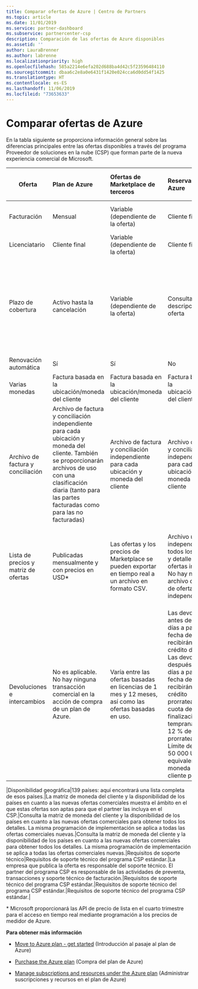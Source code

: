 ```yaml
---
title: Comparar ofertas de Azure | Centro de Partners
ms.topic: article
ms.date: 11/01/2019
ms.service: partner-dashboard
ms.subservice: partnercenter-csp
description: Comparación de las ofertas de Azure disponibles
ms.assetid: ''
author: LauraBrenner
ms.author: labrenne
ms.localizationpriority: high
ms.openlocfilehash: 585a2214e6efa202d688ba4d42c5f23596484110
ms.sourcegitcommit: dbaa6c2e8a0e6431f1420e024cca6d0dd54f1425
ms.translationtype: HT
ms.contentlocale: es-ES
ms.lasthandoff: 11/06/2019
ms.locfileid: "73653633"
---
```

# <a name="compare-azure-offers"></a>Comparar ofertas de Azure

En la tabla siguiente se proporciona información general sobre las diferencias principales entre las ofertas disponibles a través del programa Proveedor de soluciones en la nube (CSP) que forman parte de la nueva experiencia comercial de Microsoft.


|**Oferta**| **Plan de Azure**|**Ofertas de Marketplace de terceros**|**Reservas de Azure**|**Suscripciones de servidor vendidas a través de CSP**|**Ofertas basadas en puestos**|
|-------------------|:------|:-----|:---------|:--------------|:---------|
|Facturación|Mensual|Variable (dependiente de la oferta)|Cliente final|Por adelantado para el plazo completo o de tres años|Mensual o anual|
|Licenciatario|Cliente final|Variable (dependiente de la oferta)|Cliente final| Cliente final|   Cliente final|
|Plazo de cobertura|Activo hasta la cancelación|Variable (dependiente de la oferta)|Consulta la descripción de la oferta|Todas las instancias de Azure Reservations tienen su propio período de cobertura único.    Todas las suscripciones de servidor tendrán su propio período de cobertura único.|   Las licencias adicionales basadas en puestos se ajustarán al período de cobertura existente|
|Renovación automática|Sí|Sí|No| No|Sí|
|Varias monedas|Factura basada en la ubicación/moneda del cliente|Factura basada en la ubicación/moneda del cliente|Factura basada en la ubicación/moneda del cliente|Factura basada en la ubicación/moneda del cliente|Basada en la ubicación y moneda del partner| 
|Archivo de factura y conciliación|Archivo de factura y conciliación independiente para cada ubicación y moneda del cliente.  También se proporcionarán archivos de uso con una clasificación diaria (tanto para las partes facturadas como para las no facturadas) |Archivo de factura y conciliación independiente para cada ubicación y moneda del cliente|Archivo de factura y conciliación independiente para cada ubicación y moneda del cliente|Archivo de factura y conciliación independiente para cada ubicación y moneda del cliente|Todos los pedidos en un archivo de factura y conciliación|
|Lista de precios y matriz de ofertas|Publicadas mensualmente y con precios en USD*|Las ofertas y los precios de Marketplace se pueden exportar en tiempo real a un archivo en formato CSV.|Archivo único independiente con todos los precios y detalles de las ofertas incluidos. No hay ningún archivo de matriz de ofertas independiente.||Archivo único independiente con todos los precios y detalles de las ofertas incluidos. No hay ninguna matriz de ofertas independiente.| Archivo único independiente con todos los precios y detalles de las ofertas incluidos.|Lista de precios y matriz de ofertas independientes (2 archivos).|
|Devoluciones e intercambios|No es aplicable. No hay ninguna transacción comercial en la acción de compra de un plan de Azure.|Varía entre las ofertas basadas en licencias de 1 mes y 12 meses, así como las ofertas basadas en uso.|Las devoluciones antes de los 5 días a partir de la fecha del pedido recibirán un crédito del 100 %. Las devoluciones después de los 5 días a partir de la fecha del pedido recibirán un crédito prorrateado y una cuota de finalización temprana del 12 % del crédito prorrateado. Límite de 50 000 USD (o el equivalente en la moneda local) por cliente por año|Las devoluciones antes de los 60 días a partir de la fecha del pedido recibirán un crédito del 100 % y las claves de licencia se desactivarán. No se aceptarán devoluciones parciales.|   Las suspensiones o cancelaciones antes de los 30 días recibirán un crédito del 100 %. Las suspensiones o cancelaciones después de los 30 días recibirán un crédito prorrateado.|

|Disponibilidad geográfica|139 países: aquí encontrará una lista completa de esos países.|La matriz de moneda del cliente y la disponibilidad de los países en cuanto a las nuevas ofertas comerciales muestra el ámbito en el que estas ofertas son aptas para que el partner las incluya en el CSP.|Consulta la matriz de moneda del cliente y la disponibilidad de los países en cuanto a las nuevas ofertas comerciales para obtener todos los detalles. La misma programación de implementación se aplica a todas las ofertas comerciales nuevas.|Consulta la matriz de moneda del cliente y la disponibilidad de los países en cuanto a las nuevas ofertas comerciales para obtener todos los detalles.  La misma programación de implementación se aplica a todas las ofertas comerciales nuevas.|Requisitos de soporte técnico|Requisitos de soporte técnico del programa CSP estándar.|La empresa que publica la oferta es responsable del soporte técnico.  El partner del programa CSP es responsable de las actividades de preventa, transacciones y soporte técnico de facturación.|Requisitos de soporte técnico del programa CSP estándar.|Requisitos de soporte técnico del programa CSP estándar.|Requisitos de soporte técnico del programa CSP estándar.|

\* Microsoft proporcionará las API de precio de lista en el cuarto trimestre para el acceso en tiempo real mediante programación a los precios de medidor de Azure.

**Para obtener más información**

- [Move to Azure plan - get started](azure-plan-get-started.md) (Introducción al pasaje al plan de Azure)

- [Purchase the Azure plan](purchase-azure-plan.md) (Compra del plan de Azure)

- [Manage subscriptions and resources under the Azure plan](azure-plan-manage.md) (Administrar suscripciones y recursos en el plan de Azure)

